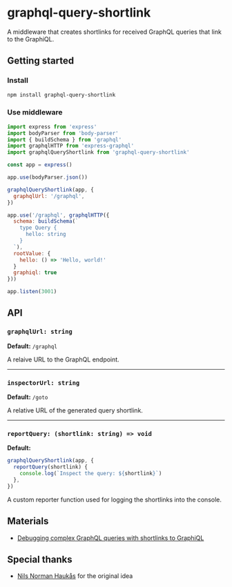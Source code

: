 # graphql-query-shortlink

A middleware that creates shortlinks for received GraphQL queries that link to the GraphiQL.

## Getting started

### Install

```bash
npm install graphql-query-shortlink
```

### Use middleware

```js
import express from 'express'
import bodyParser from 'body-parser'
import { buildSchema } from 'graphql'
import graphqlHTTP from 'express-graphql'
import graphqlQueryShortlink from 'graphql-query-shortlink'

const app = express()

app.use(bodyParser.json())

graphqlQueryShortlink(app, {
  graphqlUrl: '/graphql',
})

app.use('/graphql', graphqlHTTP({
  schema: buildSchema(`
    type Query {
      hello: string
    }
  `),
  rootValue: {
    hello: () => 'Hello, world!'
  }
  graphiql: true
}))

app.listen(3001)
```

## API

### `graphqlUrl: string`

**Default:** `/graphql`

A relaive URL to the GraphQL endpoint.

---

### `inspectorUrl: string`

**Default:** `/goto`

A relative URL of the generated query shortlink.

---

### `reportQuery: (shortlink: string) => void`

**Default:**

```js
graphqlQueryShortlink(app, {
  reportQuery(shortlink) {
    console.log(`Inspect the query: ${shortlink}`)
  },
})
```

A custom reporter function used for logging the shortlinks into the console.

## Materials

- [Debugging complex GraphQL queries with shortlinks to GraphiQL](https://nilsnh.no/2018/08/04/debugging-complex-graphql-queries-with-shortlinks-to-graphiql)

## Special thanks

- [Nils Norman Haukås](https://nilsnh.no/) for the original idea
